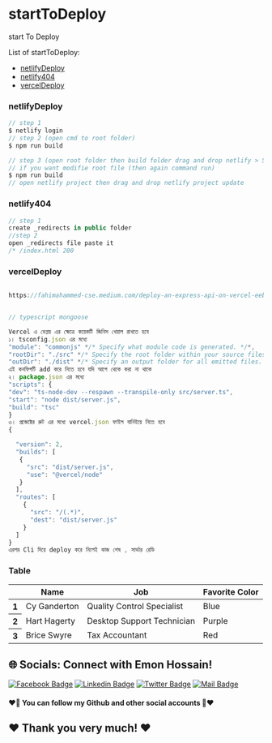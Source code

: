 # startToDeploy
start To Deploy


List of startToDeploy:

- [netlifyDeploy](#netlifyDeploy)
- [netlify404](#netlify404)
- [vercelDeploy](#vercelDeploy)


### netlifyDeploy

```js
// step 1 
$ netlify login
// step 2 (open cmd to root folder)
$ npm run build

// step 3 (open root folder then build folder drag and drop netlify > Sites)
// if you want modifie root file (then again command run)
$ npm run build
// open netlify project then drag and drop netlify project update

```

### netlify404

```js
// step 1 
create _redirects in public folder  
//step 2
open _redirects file paste it
/* /index.html 200

```
### vercelDeploy

```js

https://fahimahammed-cse.medium.com/deploy-an-express-api-on-vercel-eebc13ace629


// typescript mongoose

Vercel এ ডেপ্লয় এর ক্ষেত্রে কয়েকটি জিনিস খেয়াল রাখতে হবে
১। tsconfig.json এর মধ্যে
"module": "commonjs" */* Specify what module code is generated. */*,
"rootDir": "./src" */* Specify the root folder within your source files. */*,
"outDir": "./dist" */* Specify an output folder for all emitted files. */*,
এই কনফিগটি add করে নিতে হবে যদি আগে থেকে করা না থাকে
২। package.json এর মধ্যে
"scripts": {
"dev": "ts-node-dev --respawn --transpile-only src/server.ts",
"start": "node dist/server.js",
"build": "tsc"
}
৩। প্রজেক্টের রুট এর মধ্যে vercel.json ফাইল বানিইয়ে নিতে হবে
{

  "version": 2,
  "builds": [
   {
     "src": "dist/server.js",
     "use": "@vercel/node"
   }
  ],
  "routes": [
    {
      "src": "/(.*)",
      "dest": "dist/server.js"
    }
  ]
}
এরপর Cli দিয়ে deploy করে নিলেই কাজ শেষ , সার্ভার রেডি


```


### Table
<div class="overflow-x-auto">
  <table class="table w-full">
    <!-- head -->
    <thead>
      <tr>
        <th></th>
        <th>Name</th>
        <th>Job</th>
        <th>Favorite Color</th>
      </tr>
    </thead>
    <tbody>
      <!-- row 1 -->
      <tr>
        <th>1</th>
        <td>Cy Ganderton</td>
        <td>Quality Control Specialist</td>
        <td>Blue</td>
      </tr>
      <!-- row 2 -->
      <tr>
        <th>2</th>
        <td>Hart Hagerty</td>
        <td>Desktop Support Technician</td>
        <td>Purple</td>
      </tr>
      <!-- row 3 -->
      <tr>
        <th>3</th>
        <td>Brice Swyre</td>
        <td>Tax Accountant</td>
        <td>Red</td>
      </tr>
    </tbody>
  </table>
</div>



## 🌐 Socials: Connect with Emon Hossain!

[![Facebook Badge](https://img.shields.io/badge/Facebook-1877F2?style=for-the-badge&logo=facebook&logoColor=white)](https://fb.com/emonhossain6) [![Linkedin Badge](https://img.shields.io/badge/LinkedIn-0077B5?style=for-the-badge&logo=linkedin&logoColor=white)](https://www.linkedin.com/in/emon007iu/) [![Twitter Badge](https://img.shields.io/badge/Twitter-1DA1F2?style=for-the-badge&logo=twitter&logoColor=white)](https://twitter.com/@emon_hossain7) [![Mail Badge](https://img.shields.io/badge/Gmail-D14836?style=for-the-badge&logo=gmail&logoColor=white)](mailto:emon.hossain.wd@gmail.com)

<h4>❤️🤔 You can follow my Github and other social accounts 🤔❤️</h4>
<h2>❤️ Thank you very much! ❤️</h2>
